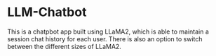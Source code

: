 # LLM-Chatbot
This is a chatpbot app built using LLaMA2, which is able to maintain a session chat history for each user. 
There is also an option to switch between the different sizes of LLaMA2.
